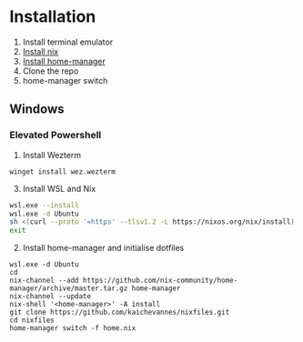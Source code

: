 # Installation
1. Install terminal emulator
2. [Install nix](https://nixos.org/download/)
3. [Install home-manager](https://nix-community.github.io/home-manager/index.xhtml#ch-installation)
4. Clone the repo
5. home-manager switch

## Windows
### Elevated Powershell
1. Install Wezterm
```
winget install wez.wezterm
```
3. Install WSL and Nix
```bash
wsl.exe --install
wsl.exe -d Ubuntu
sh <(curl --proto '=https' --tlsv1.2 -L https://nixos.org/nix/install) --daemon
exit
```
2. Install home-manager and initialise dotfiles
```
wsl.exe -d Ubuntu
cd
nix-channel --add https://github.com/nix-community/home-manager/archive/master.tar.gz home-manager
nix-channel --update
nix-shell '<home-manager>' -A install
git clone https://github.com/kaichevannes/nixfiles.git
cd nixfiles
home-manager switch -f home.nix
```
